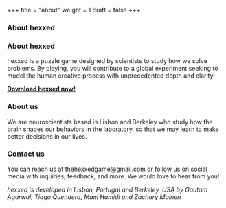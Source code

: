 +++
title = "about"
weight = 1
draft = false
+++

<h3 class="major">About hexxed</h3>

### About hexxed 

hexxed is a puzzle game designed by scientists to study how we solve problems. By playing, you will contribute to a global experiment seeking to model the human creative process with unprecedented depth and clarity.

[**Download hexxed now!**](#Download)




### About us

We are neuroscientists based in Lisbon and Berkeley who study how the brain shapes our behaviors in the laboratory, so that we may learn to make better decisions in our lives.



### Contact us

You can reach us at thehexxedgame@gmail.com or follow us on social media with inquiries, feedback, and more. 
We would love to hear from you!





*hexxed is developed in Lisbon, Portugal and Berkeley, USA by Gautam Agarwal, Tiago Quendera, Mani Hamidi and Zachary Mainen*
